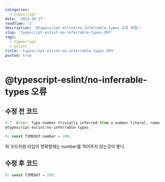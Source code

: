 ```yaml
---
categories:
  - typescript
date: '2022-10-27'
readTime: '2'
description: '@typescript-eslint/no-inferrable-types 오류 해결!'
slug: 'typescript-eslint-no-inferrable-types-에러'
tags:
  - typescript
  - eslint
title: 'typescript-eslint-no-inferrable-types 에러'
posted: true
---
```


# @typescript-eslint/no-inferrable-types 오류

## 수정 전 코드

```javascript
9:7  Error: Type number trivially inferred from a number literal, remove type annotation.
@typescript-eslint/no-inferrable-types
```

```javascript
9: const TIMEOUT:number = 200;
```

위 코드처럼 타입이 명확할때는 number를 적어주지 않는것이 좋다.

## 수정 후 코드

```javascript
9: const TIMEOUT = 200;
```
